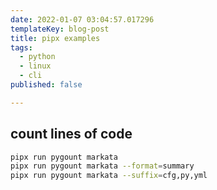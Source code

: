```yaml
---
date: 2022-01-07 03:04:57.017296
templateKey: blog-post
title: pipx examples
tags:
  - python
  - linux
  - cli
published: false

---
```


## count lines of code

``` bash
pipx run pygount markata
pipx run pygount markata --format=summary
pipx run pygount markata --suffix=cfg,py,yml
```
